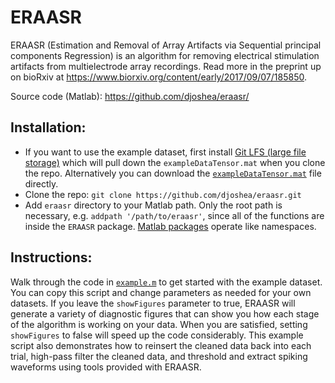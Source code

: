 # ERAASR

ERAASR (Estimation and Removal of Array Artifacts via Sequential principal components Regression) is an algorithm for removing electrical stimulation artifacts from multielectrode array recordings. Read more in the preprint up on bioRxiv at https://www.biorxiv.org/content/early/2017/09/07/185850. 

Source code (Matlab): https://github.com/djoshea/eraasr/

## Installation:
- If you want to use the example dataset, first install [Git LFS (large file storage)](https://github.com/git-lfs/git-lfs/wiki/Installation) which will pull down the `exampleDataTensor.mat` when you clone the repo. Alternatively you can download the [`exampleDataTensor.mat`](https://github.com/djoshea/eraasr/raw/master/exampleDataTensor.mat) file directly.
- Clone the repo: `git clone https://github.com/djoshea/eraasr.git`
- Add `eraasr` directory to your Matlab path. Only the root path is necessary, e.g. `addpath '/path/to/eraasr'`, since all of the functions are inside the `ERAASR` package. [Matlab packages](https://www.mathworks.com/help/matlab/matlab_oop/scoping-classes-with-packages.html) operate like namespaces.

## Instructions:

Walk through the code in [`example.m`](https://github.com/djoshea/eraasr/blob/master/example.m) to get started with the example dataset. You can copy this script and change parameters as needed for your own datasets. If you leave the `showFigures` parameter to true, ERAASR will generate a variety of diagnostic figures that can show you how each stage of the algorithm is working on your data. When you are satisfied, setting `showFigures` to false will speed up the code considerably. This example script also demonstrates how to reinsert the cleaned data back into each trial, high-pass filter the cleaned data, and threshold and extract spiking waveforms using tools provided with ERAASR.
